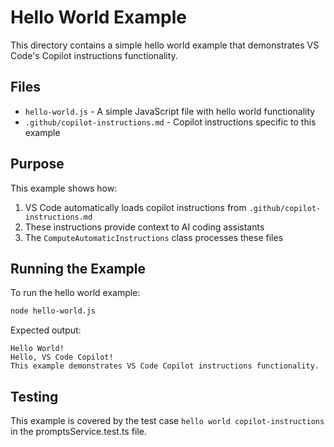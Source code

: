 # Hello World Example

This directory contains a simple hello world example that demonstrates VS Code's Copilot instructions functionality.

## Files

- `hello-world.js` - A simple JavaScript file with hello world functionality
- `.github/copilot-instructions.md` - Copilot instructions specific to this example

## Purpose

This example shows how:
1. VS Code automatically loads copilot instructions from `.github/copilot-instructions.md`
2. These instructions provide context to AI coding assistants
3. The `ComputeAutomaticInstructions` class processes these files

## Running the Example

To run the hello world example:

```bash
node hello-world.js
```

Expected output:
```
Hello World!
Hello, VS Code Copilot!
This example demonstrates VS Code Copilot instructions functionality.
```

## Testing

This example is covered by the test case `hello world copilot-instructions` in the promptsService.test.ts file.